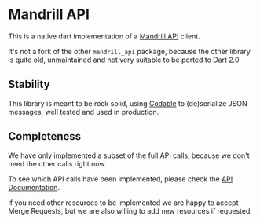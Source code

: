 # Mandrill API

This is a native dart implementation of a [Mandrill API](https://mandrillapp.com/api/docs/) client.

It's not a fork of the other `mandrill_api` package, because the other library is quite old, unmaintained
and not very suitable to be ported to Dart 2.0

## Stability

This library is meant to be rock solid, using [Codable](https://pub.dartlang.org/packages/codable) to
(de)serialize JSON messages, well tested and used in production.

## Completeness

We have only implemented a subset of the full API calls, because we don't need the other calls right now.

To see which API calls have been implemented, please check the
[API Documentation](https://pub.dartlang.org/documentation/mandrill/latest/).

If you need other resources to be implemented we are happy to accept Merge Requests, but we are also willing to
add new resources if requested.

